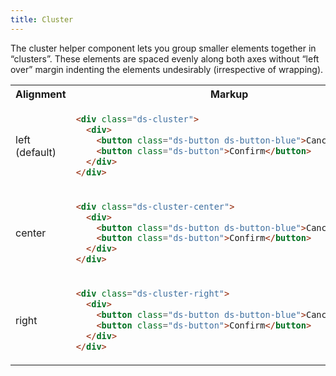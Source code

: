```yaml
---
title: Cluster
---
```


The cluster helper component lets you group smaller elements together in “clusters”. These elements are spaced evenly along both axes without “left over” margin indenting the elements undesirably (irrespective of wrapping).

<table class="site-table" style="table-layout: fixed">
  <tr>
    <th>Alignment</th>
    <th>Markup</th>
    <th colspan="2">Demo</th>
  </tr>
  <tr>
    <td>left (default)</td>
    <td>

```html
<div class="ds-cluster">
  <div>
    <button class="ds-button ds-button-blue">Cancel</button>
    <button class="ds-button">Confirm</button>
  </div>
</div>
```

  </td>
  <td class="ds-scope" colspan="2">
    <div class="ds-cluster">
  <div>
    <button class="ds-button ds-button-blue">Cancel</button>
    <button class="ds-button">Confirm</button>
  </div>
</div>
  </td>
  </tr>
  <tr>
    <td>center</td>
    <td>

```html
<div class="ds-cluster-center">
  <div>
    <button class="ds-button ds-button-blue">Cancel</button>
    <button class="ds-button">Confirm</button>
  </div>
</div>
```

  </td>
  <td class="ds-scope" colspan="2">
    <div class="ds-cluster-center">
  <div>
    <button class="ds-button ds-button-blue">Cancel</button>
    <button class="ds-button">Confirm</button>
  </div>
</div>
  </td>
  </tr>
  <tr>
    <td>right</td>
    <td>

```html
<div class="ds-cluster-right">
  <div>
    <button class="ds-button ds-button-blue">Cancel</button>
    <button class="ds-button">Confirm</button>
  </div>
</div>
```

  </td>
  <td class="ds-scope" colspan="2">
    <div class="ds-cluster-right">
  <div>
    <button class="ds-button ds-button-blue">Cancel</button>
    <button class="ds-button">Confirm</button>
  </div>
</div>
  </td>
  </tr>
</table>